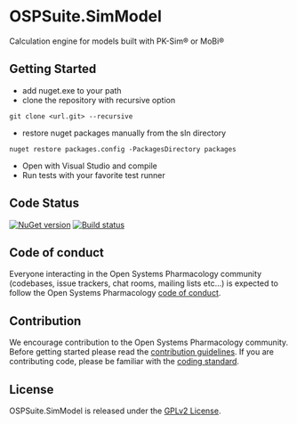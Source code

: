 # OSPSuite.SimModel
Calculation engine for models built with PK-Sim® or MoBi®

## Getting Started
- add nuget.exe to your path
- clone the repository with recursive option 
```
git clone <url.git> --recursive
```
- restore nuget packages manually from the sln directory
```
nuget restore packages.config -PackagesDirectory packages
```
- Open with Visual Studio and compile
- Run tests with your favorite test runner

## Code Status
[![NuGet version](https://img.shields.io/nuget/v/OSPSuite.SimModel.svg?style=flat)](https://www.nuget.org/packages/OSPSuite.SimModel)
[![Build status](https://ci.appveyor.com/api/projects/status/h3h7pwmxy9oamnnu/branch/master?svg=true&passingText=master%20-%20passing)](https://ci.appveyor.com/project/open-systems-pharmacology-ci/ospsuite-simmodel/branch/master)

## Code of conduct
Everyone interacting in the Open Systems Pharmacology community (codebases, issue trackers, chat rooms, mailing lists etc...) is expected to follow the Open Systems Pharmacology [code of conduct](https://github.com/Open-Systems-Pharmacology/Suite/blob/master/CODE_OF_CONDUCT.md).

## Contribution
We encourage contribution to the Open Systems Pharmacology community. Before getting started please read the [contribution guidelines](https://github.com/Open-Systems-Pharmacology/Suite/blob/master/CONTRIBUTING.md). If you are contributing code, please be familiar with the [coding standard](https://github.com/Open-Systems-Pharmacology/Suite/blob/master/CODING_STANDARDS.md).

## License
OSPSuite.SimModel is released under the [GPLv2 License](LICENSE).
